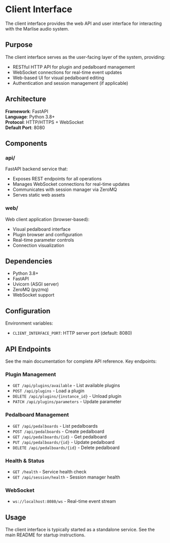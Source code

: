 # Client Interface

The client interface provides the web API and user interface for interacting with the Marlise audio system.

## Purpose

The client interface serves as the user-facing layer of the system, providing:

- RESTful HTTP API for plugin and pedalboard management
- WebSocket connections for real-time event updates
- Web-based UI for visual pedalboard editing
- Authentication and session management (if applicable)

## Architecture

**Framework**: FastAPI  
**Language**: Python 3.8+  
**Protocol**: HTTP/HTTPS + WebSocket  
**Default Port**: 8080

## Components

### api/
FastAPI backend service that:
- Exposes REST endpoints for all operations
- Manages WebSocket connections for real-time updates
- Communicates with session manager via ZeroMQ
- Serves static web assets

### web/
Web client application (browser-based):
- Visual pedalboard interface
- Plugin browser and configuration
- Real-time parameter controls
- Connection visualization

## Dependencies

- Python 3.8+
- FastAPI
- Uvicorn (ASGI server)
- ZeroMQ (pyzmq)
- WebSocket support

## Configuration

Environment variables:
- `CLIENT_INTERFACE_PORT`: HTTP server port (default: 8080)

## API Endpoints

See the main documentation for complete API reference. Key endpoints:

### Plugin Management
- `GET /api/plugins/available` - List available plugins
- `POST /api/plugins` - Load a plugin
- `DELETE /api/plugins/{instance_id}` - Unload plugin
- `PATCH /api/plugins/parameters` - Update parameter

### Pedalboard Management
- `GET /api/pedalboards` - List pedalboards
- `POST /api/pedalboards` - Create pedalboard
- `GET /api/pedalboards/{id}` - Get pedalboard
- `PUT /api/pedalboards/{id}` - Update pedalboard
- `DELETE /api/pedalboards/{id}` - Delete pedalboard

### Health & Status
- `GET /health` - Service health check
- `GET /api/session/health` - Session manager health

### WebSocket
- `ws://localhost:8080/ws` - Real-time event stream

## Usage

The client interface is typically started as a standalone service. See the main README for startup instructions.

